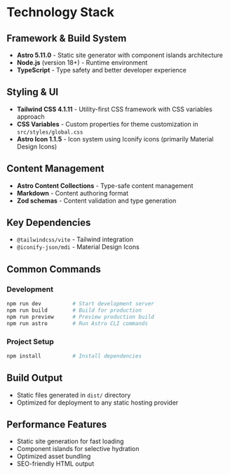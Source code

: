 # Technology Stack

## Framework & Build System

- **Astro 5.11.0** - Static site generator with component islands architecture
- **Node.js** (version 18+) - Runtime environment
- **TypeScript** - Type safety and better developer experience

## Styling & UI

- **Tailwind CSS 4.1.11** - Utility-first CSS framework with CSS variables approach
- **CSS Variables** - Custom properties for theme customization in `src/styles/global.css`
- **Astro Icon 1.1.5** - Icon system using Iconify icons (primarily Material Design Icons)

## Content Management

- **Astro Content Collections** - Type-safe content management
- **Markdown** - Content authoring format
- **Zod schemas** - Content validation and type generation

## Key Dependencies

- `@tailwindcss/vite` - Tailwind integration
- `@iconify-json/mdi` - Material Design Icons

## Common Commands

### Development

```bash
npm run dev          # Start development server
npm run build        # Build for production
npm run preview      # Preview production build
npm run astro        # Run Astro CLI commands
```

### Project Setup

```bash
npm install          # Install dependencies
```

## Build Output

- Static files generated in `dist/` directory
- Optimized for deployment to any static hosting provider

## Performance Features

- Static site generation for fast loading
- Component islands for selective hydration
- Optimized asset bundling
- SEO-friendly HTML output
